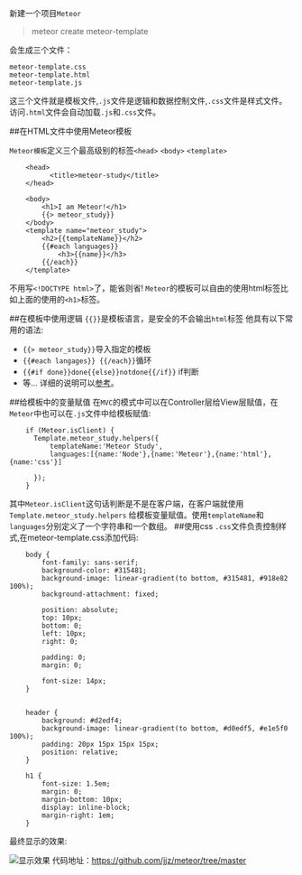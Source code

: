 新建一个项目`Meteor`
>meteor create meteor-template

会生成三个文件：
```
meteor-template.css
meteor-template.html
meteor-template.js
```
这三个文件就是模板文件,`.js`文件是逻辑和数据控制文件,`.css`文件是样式文件。
访问`.html`文件会自动加载`.js`和`.css`文件。

##在HTML文件中使用Meteor模板

`Meteor模板`定义三个最高级别的标签`<head>` `<body>` `<template>`
```
    <head>
          <title>meteor-study</title>
    </head>
    
    <body>
        <h1>I am Meteor!</h1>
        {{> meteor_study}}
    </body>
    <template name="meteor_study">
        <h2>{{templateName}}</h2>
        {{#each languages}}
            <h3>{{name}}</h3>
        {{/each}}
    </template>
```
不用写`<!DOCTYPE html>`了，能省则省!
`Meteor`的模板可以自由的使用html标签比如上面的使用的`<h1>`标签。

##在模板中使用逻辑
`{{}}`是模板语言，是安全的不会输出`html`标签
他具有以下常用的语法:

* `{{> meteor_study}}`导入指定的模板
* `{{#each langages}} {{/each}}`循环
* `{{#if done}}done{{else}}notdone{{/if}}` if判断
* 等...
详细的说明可以[参考](https://github.com/meteor/meteor/blob/devel/packages/spacebars/README.md)。

##给模板中的变量赋值
在`MVC`的模式中可以在Controller层给View层赋值，在`Meteor`中也可以在`.js`文件中给模板赋值:
```
    if (Meteor.isClient) {
      Template.meteor_study.helpers({
          templateName:'Meteor Study',
          languages:[{name:'Node'},{name:'Meteor'},{name:'html'},{name:'css'}]
    
      });
    }
```
其中`Meteor.isClient`这句话判断是不是在客户端，在客户端就使用`Template.meteor_study.helpers` 给模板变量赋值。使用`templateName`和`languages`分别定义了一个字符串和一个数组。
##使用css
`.css`文件负责控制样式,在meteor-template.css添加代码:
```
    body {
        font-family: sans-serif;
        background-color: #315481;
        background-image: linear-gradient(to bottom, #315481, #918e82 100%);
        background-attachment: fixed;
    
        position: absolute;
        top: 10px;
        bottom: 0;
        left: 10px;
        right: 0;
    
        padding: 0;
        margin: 0;
    
        font-size: 14px;
    }
    
    
    header {
        background: #d2edf4;
        background-image: linear-gradient(to bottom, #d0edf5, #e1e5f0 100%);
        padding: 20px 15px 15px 15px;
        position: relative;
    }
    
    h1 {
        font-size: 1.5em;
        margin: 0;
        margin-bottom: 10px;
        display: inline-block;
        margin-right: 1em;
    }
```
最终显示的效果:

![显示效果](http://upload-images.jianshu.io/upload_images/22188-143f40ee84d794fa.png?imageMogr2/auto-orient/strip%7CimageView2/2/w/1240)
代码地址：https://github.com/jjz/meteor/tree/master

